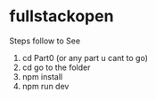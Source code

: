 # fullstackopen
Steps follow to See
1) cd Part0 (or any part u cant to go)
2) cd go to the folder 
3) npm install
4) npm run dev
